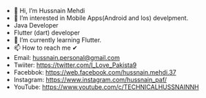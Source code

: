 - 👋 Hi, I’m Hussnain Mehdi
- 👀 I’m interested in Mobile Apps(Android and Ios) develpment.
- Java Developer
- Flutter (dart) developer
- 🌱 I’m currently learning Flutter.
- 📫 How to reach me ✔
- Email: hussnain.personal@gmail.com
- Twiiter: https://twitter.com/I_Love_Pakista9
- Facebbok: https://web.facebook.com/hussnain.mehdi.37
- Instagram: https://www.instagram.com/hussnain_paf/
- YouTube: https://www.youtube.com/c/TECHNICALHUSSNAINNH

<!---
Hussnain12/Hussnain12 is a ✨ special ✨ repository because its `README.md` (this file) appears on your GitHub profile.
You can click the Preview link to take a look at your changes.
--->
